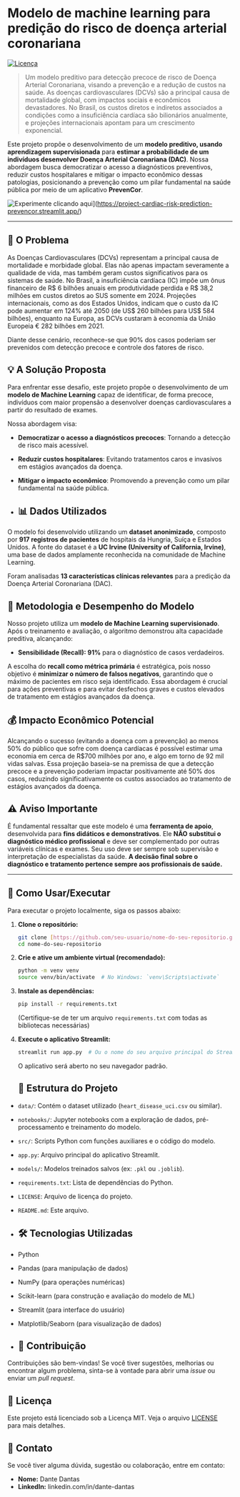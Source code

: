 # Modelo de machine learning para predição do risco de doença arterial coronariana

[![Licença](https://img.shields.io/badge/Licença-MIT-blue.svg)](LICENSE)
> Um modelo preditivo para detecção precoce de risco de Doença Arterial Coronariana, visando a prevenção e a redução de custos na saúde.
> As doenças cardiovasculares (DCVs) são a principal causa de mortalidade global, com impactos sociais e econômicos devastadores. No Brasil, os custos diretos e indiretos associados a condições como a insuficiência cardíaca são bilionários anualmente, e projeções internacionais apontam para um crescimento exponencial.

Este projeto propõe o desenvolvimento de um **modelo preditivo, usando aprendizagem supervisionada** para **estimar a probabilidade de um indivíduos desenvolver Doença Arterial Coronariana (DAC)**. Nossa abordagem busca democratizar o acesso a diagnósticos preventivos, reduzir custos hospitalares e mitigar o impacto econômico dessas patologias, posicionando a prevenção como um pilar fundamental na saúde pública por meio de um aplicativo **PrevenCor**.

![Experimente clicando aqui](https://img.shields.io/badge/Experimente%20clicando%20aqui-8A2BE2)](https://project-cardiac-risk-prediction-prevencor.streamlit.app/)

---

## 🧐 O Problema

As Doenças Cardiovasculares (DCVs) representam a principal causa de mortalidade e morbidade global. Elas não apenas impactam severamente a qualidade de vida, mas também geram custos significativos para os sistemas de saúde. No Brasil, a insuficiência cardíaca (IC) impõe um ônus financeiro de R$ 6 bilhões anuais em produtividade perdida e R$ 38,2 milhões em custos diretos ao SUS somente em 2024. Projeções internacionais, como as dos Estados Unidos, indicam que o custo da IC pode aumentar em 124% até 2050 (de US$ 260 bilhões para US$ 584 bilhões), enquanto na Europa, as DCVs custaram à economia da União Europeia € 282 bilhões em 2021.

Diante desse cenário, reconhece-se que 90% dos casos poderiam ser prevenidos com detecção precoce e controle dos fatores de risco.

## 💡 A Solução Proposta

Para enfrentar esse desafio, este projeto propõe o desenvolvimento de um **modelo de Machine Learning** capaz de identificar, de forma precoce, indivíduos com maior propensão a desenvolver doenças cardiovasculares a partir do resultado de exames.

Nossa abordagem visa:
* **Democratizar o acesso a diagnósticos precoces**: Tornando a detecção de risco mais acessível.
* **Reduzir custos hospitalares**: Evitando tratamentos caros e invasivos em estágios avançados da doença.
* **Mitigar o impacto econômico**: Promovendo a prevenção como um pilar fundamental na saúde pública.

* ## 📊 Dados Utilizados

O modelo foi desenvolvido utilizando um **dataset anonimizado**, composto por **917 registros de pacientes** de hospitais da Hungria, Suíça e Estados Unidos. A fonte do dataset é a **UC Irvine (University of California, Irvine)**, uma base de dados amplamente reconhecida na comunidade de Machine Learning.

Foram analisadas **13 características clínicas relevantes** para a predição da Doença Arterial Coronariana (DAC).

## 🧠 Metodologia e Desempenho do Modelo

Nosso projeto utiliza um **modelo de Machine Learning supervisionado**. Após o treinamento e avaliação, o algoritmo demonstrou alta capacidade preditiva, alcançando:

* **Sensibilidade (Recall): 91%** para o diagnóstico de casos verdadeiros.

A escolha do **recall como métrica primária** é estratégica, pois nosso objetivo é **minimizar o número de falsos negativos**, garantindo que o máximo de pacientes em risco seja identificado. Essa abordagem é crucial para ações preventivas e para evitar desfechos graves e custos elevados de tratamento em estágios avançados da doença.

## 💰 Impacto Econômico Potencial

Alcançando o sucesso (evitando a doença com a prevenção) ao menos 50% do público que sofre com doença cardíacas é possível estimar uma economia em cerca de R$700 milhões por ano, e algo em torno de 92 mil vidas salvas. Essa projeção baseia-se na premissa de que a detecção precoce e a prevenção poderiam impactar positivamente até 50% dos casos, reduzindo significativamente os custos associados ao tratamento de estágios avançados da doença.

## ⚠️ Aviso Importante

É fundamental ressaltar que este modelo é uma **ferramenta de apoio**, desenvolvida para **fins didáticos e demonstrativos**. Ele **NÃO substitui o diagnóstico médico profissional** e deve ser complementado por outras variáveis clínicas e exames. Seu uso deve ser sempre sob supervisão e interpretação de especialistas da saúde. **A decisão final sobre o diagnóstico e tratamento pertence sempre aos profissionais de saúde.**

---

## 🚀 Como Usar/Executar

Para executar o projeto localmente, siga os passos abaixo:

1.  **Clone o repositório:**
    ```bash
    git clone [https://github.com/seu-usuario/nome-do-seu-repositorio.git](https://github.com/seu-usuario/nome-do-seu-repositorio.git)
    cd nome-do-seu-repositorio
    ```
2.  **Crie e ative um ambiente virtual (recomendado):**
    ```bash
    python -m venv venv
    source venv/bin/activate  # No Windows: `venv\Scripts\activate`
    ```
3.  **Instale as dependências:**
    ```bash
    pip install -r requirements.txt
    ```
    (Certifique-se de ter um arquivo `requirements.txt` com todas as bibliotecas necessárias)

4.  **Execute o aplicativo Streamlit:**
    ```bash
    streamlit run app.py  # Ou o nome do seu arquivo principal do Streamlit
    ```
    O aplicativo será aberto no seu navegador padrão.

    ## 📂 Estrutura do Projeto

* `data/`: Contém o dataset utilizado (`heart_disease_uci.csv` ou similar).
* `notebooks/`: Jupyter notebooks com a exploração de dados, pré-processamento e treinamento do modelo.
* `src/`: Scripts Python com funções auxiliares e o código do modelo.
* `app.py`: Arquivo principal do aplicativo Streamlit.
* `models/`: Modelos treinados salvos (ex: `.pkl` ou `.joblib`).
* `requirements.txt`: Lista de dependências do Python.
* `LICENSE`: Arquivo de licença do projeto.
* `README.md`: Este arquivo.

* ## 🛠️ Tecnologias Utilizadas

* Python
* Pandas (para manipulação de dados)
* NumPy (para operações numéricas)
* Scikit-learn (para construção e avaliação do modelo de ML)
* Streamlit (para interface do usuário)
* Matplotlib/Seaborn (para visualização de dados)

* ## 🤝 Contribuição

Contribuições são bem-vindas! Se você tiver sugestões, melhorias ou encontrar algum problema, sinta-se à vontade para abrir uma *issue* ou enviar um *pull request*.

## 📄 Licença

Este projeto está licenciado sob a Licença MIT. Veja o arquivo [LICENSE](LICENSE) para mais detalhes.

## 📧 Contato

Se você tiver alguma dúvida, sugestão ou colaboração, entre em contato:

* **Nome:** Dante Dantas
* **LinkedIn:** linkedin.com/in/dante-dantas
